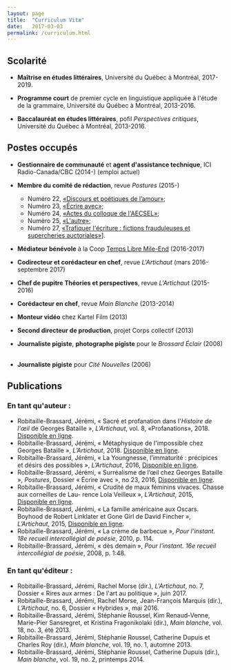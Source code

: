 ```yaml
---
layout: page
title:  "Curriculum Vitæ"
date:   2017-03-03
permalink: /curriculum.html
---
```

## Scolarité

* **Maîtrise en études littéraires**, Université du Québec à Montréal, 2017-2019.

* **Programme court** de premier cycle en linguistique appliquée à l'étude de la grammaire, Université du Québec à Montréal, 2013-2016.

* **Baccalauréat en études littéraires**, pofil _Perspectives critiques_, Université du Québec à Montréal, 2013-2016.

## Postes occupés

* **Gestionnaire de communauté** et **agent d'assistance technique**, ICI Radio-Canada/CBC (2014-) <span class="dark-red">(emploi actuel)</span>
&nbsp;

*  **Membre du comité de rédaction**, revue *Postures* (2015-)
    *  Numéro 22, [«Discours et poétiques de l’amour»](http://revuepostures.com/fr/numeros/discours-poetiques-amour);
    *  Numéro 23, [«Écrire avec»](http://revuepostures.com/fr/ecrire-avec);
    *  Numéro 24, [«Actes du colloque de l'AECSEL»](http://revuepostures.com/fr/articles/espaces-critiques);
    *  Numéro 25, [«L'autre»](http://revuepostures.com/fr/articles/alterite);
    *  Numéro 27, [«Trafiquer l'écriture : fictions frauduleuses et supercheries auctoriales»](http://revuepostures.com/fr/articles/trafiquer)].

* **Médiateur bénévole** à la Coop [Temps Libre Mile-End](https://tempslibre.coop/) (2016-2017)

* **Codirecteur et corédacteur en chef**, revue *L'Artichaut* (mars 2016-septembre 2017)
    &nbsp;

* **Chef de pupitre Théories et perspectives**, revue *L'Artichaut* (2015-2016)
    &nbsp;

*  **Corédacteur en chef**, revue *Main Blanche* (2013-2014)
&nbsp;

*  **Monteur vidéo** chez Kartel Film (2013)
&nbsp;

*  **Second directeur de production**, projet Corps collectif (2013)
&nbsp;

*  **Journaliste pigiste**, **photographe pigiste** pour le *Brossard Éclair* (2008)
&nbsp;

*  **Journaliste pigiste** pour *Cité Nouvelles* (2006)

## Publications

### En tant qu'auteur :

* Robitaille-Brassard, Jérémi, « Sacré et profanation dans l'<i>Histoire de l'œil</i> de Georges Bataille », _L’Artichaut_, vol. 8, «Profanations», 2018. [Disponible en ligne](http://artichautmag.com/wp-content/uploads/2018/06/artichaut_mag_c692plachewp1.pdf).
* Robitaille-Brassard, Jérémi, « Métaphysique de l'impossible chez Georges Bataille », _L’Artichaut_, 2018. [Disponible en ligne](http://artichautmag.com/metaphysique-de-limpossible-chez-georges-bataille/).
* Robitaille-Brassard, Jérémi, « La Youngnesse, l’immaturité : précipices et désirs des possibles », _L’Artichaut_, 2016, [Disponible en ligne](http://artichautmag.com/youngnesse-limmaturite-precipices-desirs-possibles/).
* Robitaille-Brassard, Jérémi, « Surréalisme de l’œil chez Georges Bataille », _Postures_, Dossier « Écrire avec », no 23, 2016, [Disponible en ligne](http://revuepostures.com/fr/robitaille-23).
* Robitaille-Brassard, Jérémi, « Crudité de maux féminins vivaces. Chasse aux corneilles de Lau- rence Lola Veilleux », _L’Artichaut_, 2015, [Disponible en ligne](http://artichautmag.com/crudite-de-maux-feminins-vivaces-chasse-aux-corneilles-de-laurence-lola-veilleux/).
* Robitaille-Brassard, Jérémi, « La famille américaine aux Oscars. Boyhood de Robert Linklater et Gone Girl de David Fincher », _L’Artichaut_, 2015, [Disponible en ligne](http://artichautmag.com/la-famille-americaine-aux-oscars-boyhood-et-gone-girl/).
* Robitaille-Brassard, Jérémi, « La crème de barbecue », _Pour l’instant. 18e recueil intercollégial de poésie_, 2010, p. 114.
* Robitaille-Brassard, Jérémi, « dès demain », _Pour l’instant. 16e recueil intercollégial de poésie_, 2008, p. 1:48.

### En tant qu'éditeur :

* Robitaille-Brassard, Jérémi, Rachel Morse (dir.), _L'Artichaut_, no. 7, Dossier « Rires aux armes : De l'art au politique », juin 2017.
* Robitaille-Brassard, Jérémi, Rachel Morse, Jean-François Marquis (dir.), _L’Artichaut_, no. 6, Dossier « Hybrides », mai 2016.
* Robitaille-Brassard, Jérémi, Stéphanie Roussel, Kim Renaud-Venne, Marie-Pier Sansregret, et Kristina Fragonikolaki (dir.), _Main blanche_, vol. 18, no. 3, été 2013.
* Robitaille-Brassard, Jérémi, Stéphanie Roussel, Catherine Dupuis et Charles Roy (dir.), _Main blanche_, vol. 19, no. 1, automne 2013.
* Robitaille-Brassard, Jérémi, Stéphanie Roussel, Catherine Dupuis (dir.), _Main blanche_, vol. 19, no. 2, printemps 2014.
